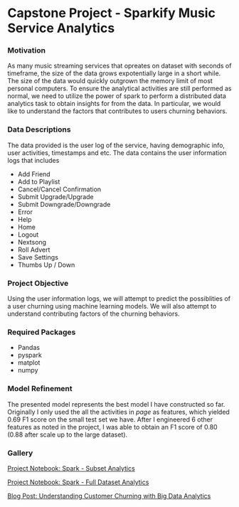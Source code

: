 # Capstone Project - Sparkify Music Service Analytics

### Motivation

As many music streaming services that opreates on dataset with seconds of timeframe, the size of the data grows expotentially large in a short while. The size of the data would quickly outgrown the memory limit of most personal computers. To ensure the analytical activities are still performed as normal, we need to utilize the power of spark to perform a distributed data analytics task to obtain insights for from the data. In particular, we would like to understand the factors that contributes to users churning behaviors.

### Data Descriptions

The data provided is the user log of the service, having demographic info, user activities, timestamps and etc. The data contains the user information logs that includes 

* Add Friend
* Add to Playlist
* Cancel/Cancel Confirmation
* Submit Upgrade/Upgrade
* Submit Downgrade/Downgrade
* Error
* Help
* Home
* Logout
* Nextsong
* Roll Advert
* Save Settings
* Thumbs Up / Down

### Project Objective

Using the user information logs, we will attempt to predict the possiblities of a user churning using machine learning models. We will also attempt to understand contributing factors of the churning behaviors.

### Required Packages

* Pandas
* pyspark
* matplot
* numpy

### Model Refinement

The presented model represents the best model I have constructed so far. Originally I only used the all the activities in *page* as features, which yielded 0.69 F1 score on the small test set we have. After I engineered 6 other features as noted in the project, I was able to obtain an F1 score of 0.80 (0.88 after scale up to the large dataset).

### Gallery


[Project Notebook: Spark - Subset Analytics](https://nbviewer.jupyter.org/github/chenbowen184/Data_Science_Portfolio/blob/master/Capstone%20Project/Spark%20-%20Subset%20Analytics.ipynb)

[Project Notebook: Spark - Full Dataset Analytics](https://nbviewer.jupyter.org/github/chenbowen184/Data_Science_Portfolio/blob/master/Capstone%20Project/Spark%20-%20Full%20Dataset.ipynb)

[Blog Post: Understanding Customer Churning with Big Data Analytics](https://medium.com/@bowenchen/understanding-customer-churning-with-big-data-analytics-70ce4eb17669)

